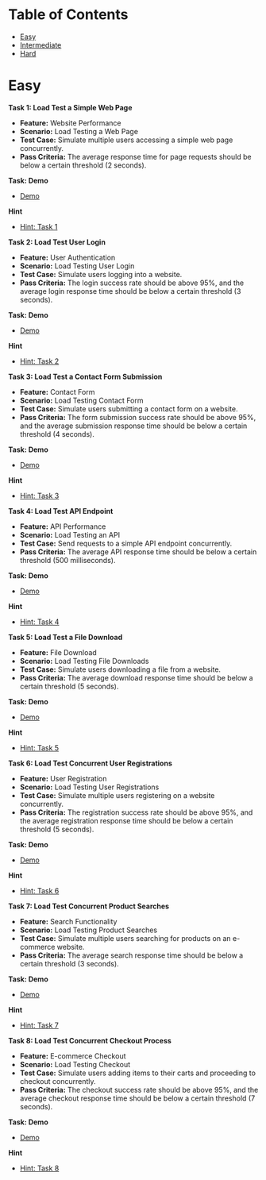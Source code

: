# Table of Contents

- [Easy](#easy)
- [Intermediate](#intermediate)
- [Hard](#hard)

# Easy

**Task 1: Load Test a Simple Web Page**

- **Feature:** Website Performance
- **Scenario:** Load Testing a Web Page
- **Test Case:** Simulate multiple users accessing a simple web page concurrently. 
- **Pass Criteria:** The average response time for page requests should be below a certain threshold (2 seconds).

**Task: Demo**

- [Demo](https://automationpanda.com/)

**Hint**

- [Hint: Task 1](./hints/loadTesting/task1-easy.md)

**Task 2: Load Test User Login**

- **Feature:** User Authentication
- **Scenario:** Load Testing User Login
- **Test Case:** Simulate users logging into a website. 
- **Pass Criteria:** The login success rate should be above 95%, and the average login response time should be below a certain threshold (3 seconds).

**Task: Demo**

- [Demo](https://www.saucedemo.com/)

**Hint**

- [Hint: Task 2](./hints/loadTesting/task2-easy.md)

**Task 3: Load Test a Contact Form Submission**

- **Feature:** Contact Form
- **Scenario:** Load Testing Contact Form
- **Test Case:** Simulate users submitting a contact form on a website. 
- **Pass Criteria:** The form submission success rate should be above 95%, and the average submission response time should be below a certain threshold (4 seconds).

**Task: Demo**

- [Demo](https://automationintesting.online/)

**Hint**

- [Hint: Task 3](./hints/loadTesting/task3-easy.md)

**Task 4: Load Test API Endpoint**

- **Feature:** API Performance
- **Scenario:** Load Testing an API
- **Test Case:** Send requests to a simple API endpoint concurrently. 
- **Pass Criteria:** The average API response time should be below a certain threshold (500 milliseconds).

**Task: Demo**

- [Demo](https://jsonplaceholder.typicode.com/posts)

**Hint**

- [Hint: Task 4](./hints/loadTesting/task4-easy.md)

**Task 5: Load Test a File Download**

- **Feature:** File Download
- **Scenario:** Load Testing File Downloads
- **Test Case:** Simulate users downloading a file from a website. 
- **Pass Criteria:** The average download response time should be below a certain threshold (5 seconds).

**Task: Demo**

- [Demo](https://getsamplefiles.com/sample-document-files)

**Hint**

- [Hint: Task 5](./hints/loadTesting/task5-easy.md)

**Task 6: Load Test Concurrent User Registrations**

- **Feature:** User Registration
- **Scenario:** Load Testing User Registrations
- **Test Case:** Simulate multiple users registering on a website concurrently. 
- **Pass Criteria:** The registration success rate should be above 95%, and the average registration response time should be below a certain threshold (5 seconds).

**Task: Demo**

- [Demo](https://magento.softwaretestingboard.com/customer/account/create/)

**Hint**

- [Hint: Task 6](./hints/loadTesting/task6-easy.md)

**Task 7: Load Test Concurrent Product Searches**

- **Feature:** Search Functionality
- **Scenario:** Load Testing Product Searches
- **Test Case:** Simulate multiple users searching for products on an e-commerce website. 
- **Pass Criteria:** The average search response time should be below a certain threshold (3 seconds).

**Task: Demo**

- [Demo](https://www.amazon.com/)

**Hint**

- [Hint: Task 7](./hints/loadTesting/task7-easy.md)


**Task 8: Load Test Concurrent Checkout Process**

- **Feature:** E-commerce Checkout
- **Scenario:** Load Testing Checkout
- **Test Case:** Simulate users adding items to their carts and proceeding to checkout concurrently. 
- **Pass Criteria:** The checkout success rate should be above 95%, and the average checkout response time should be below a certain threshold (7 seconds).

**Task: Demo**

- [Demo](https://www.made-in-china.com/)

**Hint**

- [Hint: Task 8](./hints/loadTesting/task8-easy.md)
